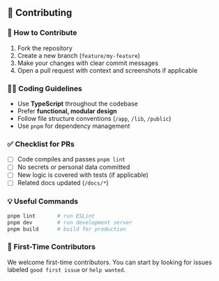 ## 🤝 Contributing

### 📌 How to Contribute

1. Fork the repository
2. Create a new branch (`feature/my-feature`)
3. Make your changes with clear commit messages
4. Open a pull request with context and screenshots if applicable

### 🧑‍💻 Coding Guidelines

- Use **TypeScript** throughout the codebase
- Prefer **functional, modular design**
- Follow file structure conventions (`/app`, `/lib`, `/public`)
- Use `pnpm` for dependency management

### ✅ Checklist for PRs

- [ ] Code compiles and passes `pnpm lint`
- [ ] No secrets or personal data committed
- [ ] New logic is covered with tests (if applicable)
- [ ] Related docs updated (`/docs/*`)

### 💡 Useful Commands

```bash
pnpm lint       # run ESLint
pnpm dev        # run development server
pnpm build      # build for production
```

### 🙌 First-Time Contributors

We welcome first-time contributors. You can start by looking for issues labeled `good first issue` or `help wanted`.
